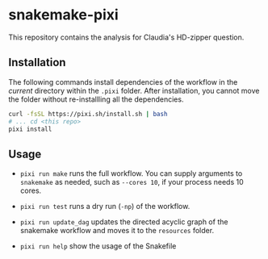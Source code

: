 # snakemake-pixi

This repository contains the analysis for Claudia's HD-zipper question.

## Installation

The following commands install dependencies of the workflow in the _current_
directory within the `.pixi` folder. After installation, you cannot move the
folder without re-installling all the dependencies. 

```bash
curl -fsSL https://pixi.sh/install.sh | bash
# ... cd <this repo>
pixi install
```

## Usage

* `pixi run make` runs the full workflow. You can supply arguments to `snakemake` as needed, such as `--cores 10`, if your process needs 10 cores.

* `pixi run test` runs a dry run (`-np`) of the workflow. 

* `pixi run update_dag` updates the directed acyclic graph of the snakemake workflow and moves it to the `resources` folder.

* `pixi run help` show the usage of the Snakefile
